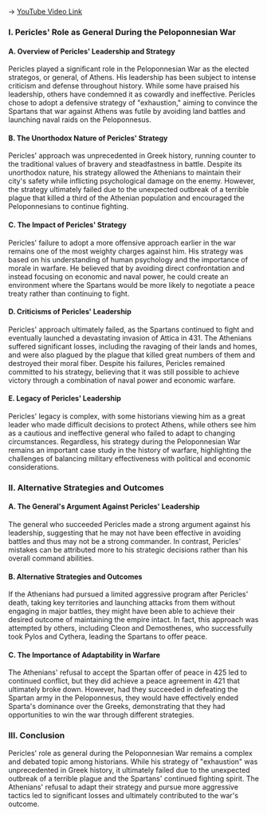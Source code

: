 -> [YouTube Video Link](https://www.youtube.com/watch?v=jjunpZz2EhU&list=PL023BCE5134243987&index=20&pp=iAQB)

### I. Pericles' Role as General During the Peloponnesian War
#### A. Overview of Pericles' Leadership and Strategy

Pericles played a significant role in the Peloponnesian War as the elected strategos, or general, of Athens. His leadership has been subject to intense criticism and defense throughout history. While some have praised his leadership, others have condemned it as cowardly and ineffective. Pericles chose to adopt a defensive strategy of "exhaustion," aiming to convince the Spartans that war against Athens was futile by avoiding land battles and launching naval raids on the Peloponnesus.

#### B. The Unorthodox Nature of Pericles' Strategy

Pericles' approach was unprecedented in Greek history, running counter to the traditional values of bravery and steadfastness in battle. Despite its unorthodox nature, his strategy allowed the Athenians to maintain their city's safety while inflicting psychological damage on the enemy. However, the strategy ultimately failed due to the unexpected outbreak of a terrible plague that killed a third of the Athenian population and encouraged the Peloponnesians to continue fighting.

#### C. The Impact of Pericles' Strategy

Pericles' failure to adopt a more offensive approach earlier in the war remains one of the most weighty charges against him. His strategy was based on his understanding of human psychology and the importance of morale in warfare. He believed that by avoiding direct confrontation and instead focusing on economic and naval power, he could create an environment where the Spartans would be more likely to negotiate a peace treaty rather than continuing to fight.

#### D. Criticisms of Pericles' Leadership

Pericles' approach ultimately failed, as the Spartans continued to fight and eventually launched a devastating invasion of Attica in 431. The Athenians suffered significant losses, including the ravaging of their lands and homes, and were also plagued by the plague that killed great numbers of them and destroyed their moral fiber. Despite his failures, Pericles remained committed to his strategy, believing that it was still possible to achieve victory through a combination of naval power and economic warfare.

#### E. Legacy of Pericles' Leadership

Pericles' legacy is complex, with some historians viewing him as a great leader who made difficult decisions to protect Athens, while others see him as a cautious and ineffective general who failed to adapt to changing circumstances. Regardless, his strategy during the Peloponnesian War remains an important case study in the history of warfare, highlighting the challenges of balancing military effectiveness with political and economic considerations.

### II. Alternative Strategies and Outcomes
#### A. The General's Argument Against Pericles' Leadership

The general who succeeded Pericles made a strong argument against his leadership, suggesting that he may not have been effective in avoiding battles and thus may not be a strong commander. In contrast, Pericles' mistakes can be attributed more to his strategic decisions rather than his overall command abilities.

#### B. Alternative Strategies and Outcomes

If the Athenians had pursued a limited aggressive program after Pericles' death, taking key territories and launching attacks from them without engaging in major battles, they might have been able to achieve their desired outcome of maintaining the empire intact. In fact, this approach was attempted by others, including Cleon and Demosthenes, who successfully took Pylos and Cythera, leading the Spartans to offer peace.

#### C. The Importance of Adaptability in Warfare

The Athenians' refusal to accept the Spartan offer of peace in 425 led to continued conflict, but they did achieve a peace agreement in 421 that ultimately broke down. However, had they succeeded in defeating the Spartan army in the Peloponnesus, they would have effectively ended Sparta's dominance over the Greeks, demonstrating that they had opportunities to win the war through different strategies.

### III. Conclusion
Pericles' role as general during the Peloponnesian War remains a complex and debated topic among historians. While his strategy of "exhaustion" was unprecedented in Greek history, it ultimately failed due to the unexpected outbreak of a terrible plague and the Spartans' continued fighting spirit. The Athenians' refusal to adapt their strategy and pursue more aggressive tactics led to significant losses and ultimately contributed to the war's outcome.